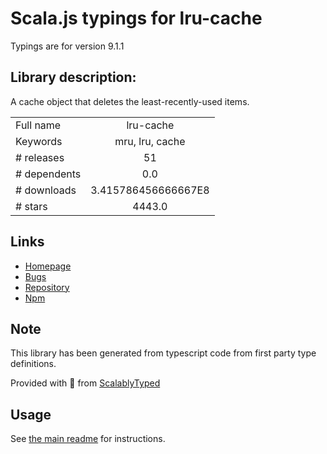 
# Scala.js typings for lru-cache

Typings are for version 9.1.1

## Library description:
A cache object that deletes the least-recently-used items.

|                    |                 |
| ------------------ | :-------------: |
| Full name          | lru-cache |
| Keywords           | mru, lru, cache |
| # releases         | 51 |
| # dependents       | 0.0 |
| # downloads        | 3.415786456666667E8 |
| # stars            | 4443.0 |

## Links
- [Homepage](https://github.com/isaacs/node-lru-cache#readme)
- [Bugs](https://github.com/isaacs/node-lru-cache/issues)
- [Repository](https://github.com/isaacs/node-lru-cache)
- [Npm](https://www.npmjs.com/package/lru-cache)
    


## Note
This library has been generated from typescript code from first party type definitions.

Provided with :purple_heart: from [ScalablyTyped](https://github.com/oyvindberg/ScalablyTyped)

## Usage
See [the main readme](../../readme.md) for instructions.


